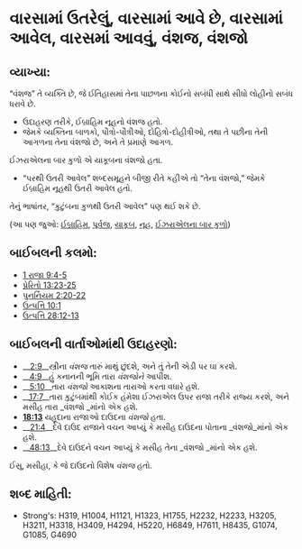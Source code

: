 # વારસામાં ઉતરેલું, વારસામાં આવે છે, વારસામાં આવેલ, વારસમાં આવવું, વંશજ, વંશજો 

## વ્યાખ્યા: 

“વંશજ” તે વ્યક્તિ છે, જે ઈતિહાસમાં તેના પાછળના કોઈનો સબંધી સાથે સીધો લોહીનો સબંધ ધરાવે છે.

* ઉદાહરણ તરીકે, ઈબ્રાહિમ નૂહનો વંશજ હતો.
* જેમકે વ્યક્તિના બાળકો, પૌત્રો-પૌત્રીઓ, દોહિત્રો-દોહીત્રીઓ, તથા તે પછીના તેની આગળના તેના વંશજો છે, અને તે પ્રમાણે આગળ.

ઈઝરાએલના બાર કુળો એ યાકૂબના વંશજો હતા.

* “પરથી ઉતરી આવેલ” શબ્દસમૂહને બીજી રીતે કહીએ તો “તેના વંશજો,” જેમકે ઈબ્રાહિમ નૂહથી ઉતરી આવેલ હતો.

તેનું ભાષાંતર, “કુટુંબના કુળથી ઉતરી આવેલ” પણ થઈ શકે છે.

(આ પણ જુઓ: [ઈબ્રાહિમ](../names/abraham.md), [પૂર્વજ](../other/father.md), [યાકૂબ](../names/jacob.md), [નૂહ](../names/noah.md), [ઈઝરાએલના બાર કુળો](../other/12tribesofisrael.md))

## બાઈબલની કલમો: 

* [1 રાજા 9:4-5](rc://gu/tn/help/1ki/09/04)
* [પ્રેરિતો 13:23-25](rc://gu/tn/help/act/13/23)
* [પુનર્નિયમ 2:20-22](rc://gu/tn/help/deu/02/20)
* [ઉત્પત્તિ 10:1](rc://gu/tn/help/gen/10/01)
* [ઉત્પત્તિ 28:12-13](rc://gu/tn/help/gen/28/12)

## બાઈબલની વાર્તાઓમાંથી ઉદાહરણો: 

* __[2:9](rc://gu/tn/help/obs/02/09)__સ્ત્રીના _વંશજ_ તારું માથું છુંદશે, અને તું તેની એડી પર ઘા કરશે.
* __[4:9](rc://gu/tn/help/obs/04/09)__હું કનાનની ભૂમિ તારા _વંશજોને_ આપીશ.
* __[5:10](rc://gu/tn/help/obs/05/10)__તારા _વંશજો_ આકાશના તારાઓ કરતા વધારે હશે.
* __[17:7](rc://gu/tn/help/obs/17/07)__તારા કુટુંબમાંથી કોઈક હંમેશા ઈઝરાએલ ઉપર રાજા તરીકે રાજ્ય કરશે, અને મસીહ તારા _વંશજો _માંનો એક હશે.
* __[18:13](rc://gu/tn/help/obs/18/13)__ યહૂદાના રાજાઓ દાઉદના _વંશજો_ હતા.
* __[21:4](rc://gu/tn/help/obs/21/04)__દેવે દાઉદ રાજાને વચન આપ્યું કે મસીહ દાઉદના પોતાના _વંશજો_માંનો એક હશે.
* __[48:13](rc://gu/tn/help/obs/48/13)__દેવે દાઉદને વચન આપ્યું કે મસીહ તેના _વંશજો _માંનો એક હશે.

ઈસુ, મસીહા, કે જે દાઉદનો વિશેષ _વંશજ_ હતો.

## શબ્દ માહિતી: 

* Strong's: H319, H1004, H1121, H1323, H1755, H2232, H2233, H3205, H3211, H3318, H3409, H4294, H5220, H6849, H7611, H8435, G1074, G1085, G4690
